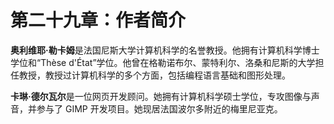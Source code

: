 # 第二十九章：作者简介

**奥利维耶·勒卡姆**是法国尼斯大学计算机科学的名誉教授。他拥有计算机科学博士学位和“Thèse d'État”学位。他曾在格勒诺布尔、蒙特利尔、洛桑和尼斯的大学担任教授，教授过计算机科学的多个方面，包括编程语言基础和图形处理。

**卡琳·德尔瓦尔**是一位网页开发顾问。她拥有计算机科学硕士学位，专攻图像与声音，并参与了 GIMP 开发项目。她现居法国波尔多附近的梅里尼亚克。

